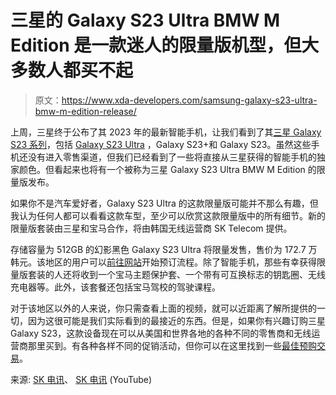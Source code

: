 # 三星的 Galaxy S23 Ultra BMW M Edition 是一款迷人的限量版机型，但大多数人都买不起

> 原文：<https://www.xda-developers.com/samsung-galaxy-s23-ultra-bmw-m-edition-release/>

上周，三星终于公布了其 2023 年的最新智能手机，让我们看到了其[三星 Galaxy S23 系列](https://www.xda-developers.com/samsung-galaxy-s23/)，包括 [Galaxy S23 Ultra](https://www.xda-developers.com/hands-on-samsung-galaxy-s23-ultra/) ，Galaxy S23+和 Galaxy S23。虽然这些手机还没有进入零售渠道，但我们已经看到了一些将直接从三星获得的智能手机的独家颜色。但看起来也将有一个被称为三星 Galaxy S23 Ultra BMW M Edition 的限量版发布。

如果你不是汽车爱好者，Galaxy S23 Ultra 的这款限量版可能并不那么有趣，但我认为任何人都可以看看这款车型，至少可以欣赏这款限量版中的所有细节。新的限量版套装由三星和宝马合作，将由韩国无线运营商 SK Telecom 提供。

存储容量为 512GB 的幻影黑色 Galaxy S23 Ultra 将限量发售，售价为 172.7 万韩元。该地区的用户可以[前往网站](https://m.shop.tworld.co.kr/wireless/product/detail?categoryId=20010014&productGrpId=000005937)开始预订流程。除了智能手机，那些有幸获得限量版套装的人还将收到一个宝马主题保护套、一个带有可互换标志的钥匙圈、无线充电器等。此外，该套餐还包括宝马驾校的驾驶课程。

对于该地区以外的人来说，你只需查看上面的视频，就可以近距离了解所提供的一切，因为这很可能是我们实际看到的最接近的东西。但是，如果你有兴趣订购三星 Galaxy S23，这款设备现在可以从美国和世界各地的各种不同的零售商和无线运营商那里买到。有各种各样不同的促销活动，但你可以在这里找到一些[最佳预购交易](https://www.xda-developers.com/best-samsung-galaxy-s23-deals/)。

来源: [SK 电讯](https://m.shop.tworld.co.kr/wireless/product/detail?categoryId=20010014&productGrpId=000005937)、 [SK 电讯](https://www.youtube.com/watch?v=v4W1kQXlD6E) (YouTube)